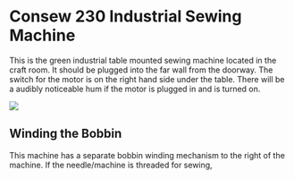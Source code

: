# Consew 230 Industrial Sewing Machine

This is the green industrial table mounted sewing machine located in the craft room.  It should be plugged into the far  wall from the doorway.  The switch for the motor is on the right hand side under the table.  There will be a audibly noticeable hum if the motor is plugged in and is turned on.

![](.images/230IndustrialMachine/230machine.jpg)

## Winding the Bobbin
This machine has a separate bobbin winding mechanism to the right of the machine. If the needle/machine is threaded for sewing, 
<!--stackedit_data:
eyJoaXN0b3J5IjpbNTI4NjgzNTMwLDg5NjkzMDM2MSwtMTczNz
g0NTgxMF19
-->